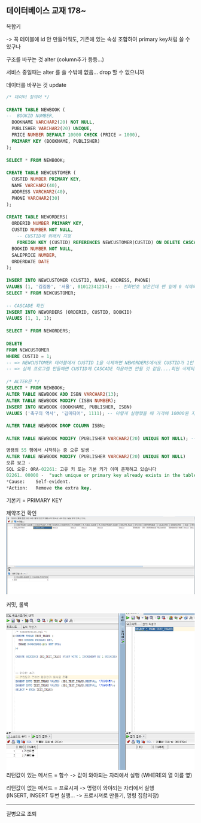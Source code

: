 ## 데이터베이스 교재 178~

복합키

-&gt; 꼭 테이블에 id 안 만들어줘도, 기존에 있는 속성 조합하여 primary key처럼 쓸 수 있구나

구조를 바꾸는 것 alter \(column추가 등등...\)

서비스 중일때는 alter 를 쓸 수밖에 없음... drop 할 수 없으니까

데이터를 바꾸는 것 update

```SQL
/* 데이터 정의어 */

CREATE TABLE NEWBOOK (
--  BOOKID NUMBER,
  BOOKNAME VARCHAR2(20) NOT NULL,
  PUBLISHER VARCHAR2(20) UNIQUE,
  PRICE NUMBER DEFAULT 10000 CHECK (PRICE > 1000),
  PRIMARY KEY (BOOKNAME, PUBLISHER)
);

SELECT * FROM NEWBOOK;

CREATE TABLE NEWCUSTOMER (
  CUSTID NUMBER PRIMARY KEY,
  NAME VARCHAR2(40),
  ADDRESS VARCHAR2(40),
  PHONE VARCHAR2(30)
);

CREATE TABLE NEWORDERS(
  ORDERID NUMBER PRIMARY KEY,
  CUSTID NUMBER NOT NULL,
    -- CUSTID에 외래키 지정
    FOREIGN KEY (CUSTID) REFERENCES NEWCUSTOMER(CUSTID) ON DELETE CASCADE,
  BOOKID NUMBER NOT NULL,
  SALEPRICE NUMBER,
  ORDERDATE DATE
);

INSERT INTO NEWCUSTOMER (CUSTID, NAME, ADDRESS, PHONE)
VALUES (1, '김길동', '서울', 01012341234); -- 전화번호 넣은건데 맨 앞에 0 삭제되네?
SELECT * FROM NEWCUSTOMER;

-- CASCADE 확인
INSERT INTO NEWORDERS (ORDERID, CUSTID, BOOKID)
VALUES (1, 1, 1);

SELECT * FROM NEWORDERS;

DELETE
FROM NEWCUSTOMER 
WHERE CUSTID = 1;
-- => NEWCUSTOMER 테이블에서 CUSTID 1을 삭제하면 NEWORDERS에서도 CUSTID가 1인 데이터 삭제된다.
-- => 실제 프로그램 만들때면 CUSTID에 CASCADE 적용하면 안될 것 같음....회원 삭제되도 구매 내역은 남아 있어야 하니까

/* ALTER문 */
SELECT * FROM NEWBOOK;
ALTER TABLE NEWBOOK ADD ISBN VARCHAR2(13);
ALTER TABLE NEWBOOK MODIFY (ISBN NUMBER);
INSERT INTO NEWBOOK (BOOKNAME, PUBLISHER, ISBN)
VALUES ('축구의 역사', '김미디어', 1111); -- 이렇게 실행했을 때 가격에 10000원 지정되는지 확인 ㅇㅋㅇㅋ 제대로 작동함

ALTER TABLE NEWBOOK DROP COLUMN ISBN;

ALTER TABLE NEWBOOK MODIFY (PUBLISHER VARCHAR2(20) UNIQUE NOT NULL); -- 아 UNIQUE하고 NOT NULL으로 지정하면 자동으로 기본키로 인식하나보네?
```

```SQL
명령의 55 행에서 시작하는 중 오류 발생 -
ALTER TABLE NEWBOOK MODIFY (PUBLISHER VARCHAR2(20) UNIQUE NOT NULL)
오류 보고 -
SQL 오류: ORA-02261: 고유 키 또는 기본 키가 이미 존재하고 있습니다
02261. 00000 -  "such unique or primary key already exists in the table"
*Cause:    Self-evident.
*Action:   Remove the extra key.
```

기본키 = PRIMARY KEY

제약조건 확인![](/assets/18041101import.png)

커밋, 롤백

![](/assets/18041102import.png)리턴값이 있는 메서드 = 함수 -&gt; 값이 와야되는 자리에서 실행 \(WHERE의 열 이름 옆\)

리턴값이 없는 메서드 = 프로시져 -&gt; 명령이 와야되는 자리에서 실행  
\(INSERT, INSERT 두번 실행... -&gt; 프로시져로 만들기, 명령 집합저장\)





---

질병으로 조퇴

